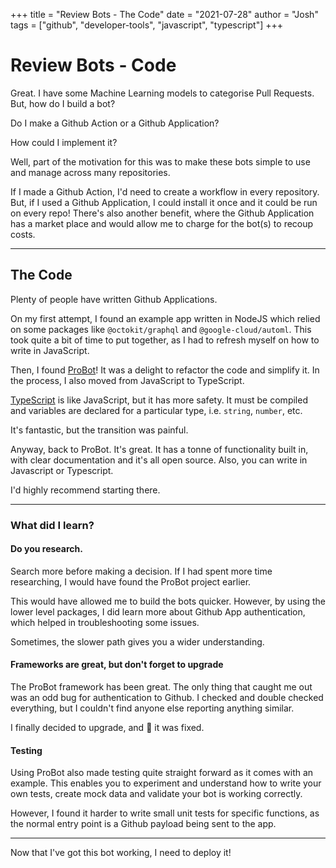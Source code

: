 +++
title = "Review Bots - The Code"
date = "2021-07-28"
author = "Josh"
tags = ["github", "developer-tools", "javascript", "typescript"]
+++

# Review Bots - Code

Great. I have some Machine Learning models to categorise Pull Requests. But, how do I build a bot?

Do I make a Github Action or a Github Application?

How could I implement it?

Well, part of the motivation for this was to make these bots simple to use and manage across many repositories.

If I made a Github Action, I'd need to create a workflow in every repository. But, if I used a Github Application, I could install it once and it could be run on every repo! There's also another benefit, where the Github Application has a market place and would allow me to charge for the bot(s) to recoup costs.

---

## The Code

Plenty of people have written Github Applications.

On my first attempt, I found an example app written in NodeJS which relied on some packages like `@octokit/graphql` and `@google-cloud/automl`. This took quite a bit of time to put together, as I had to refresh myself on how to write in JavaScript.

Then, I found [ProBot](https://probot.github.io/)! It was a delight to refactor the code and simplify it. In the process, I also moved from JavaScript to TypeScript.

[TypeScript](https://www.typescriptlang.org/) is like JavaScript, but it has more safety. It must be compiled and variables are declared for a particular type, i.e. `string`, `number`,  etc.

It's fantastic, but the transition was painful.


Anyway, back to ProBot. It's great. It has a tonne of functionality built in, with clear documentation and it's all open source.
Also, you can write in Javascript or Typescript.

I'd highly recommend starting there.

---

### What did I learn?

#### Do you research.

Search more before making a decision. If I had spent more time researching, I would have found the ProBot project earlier.

This would have allowed me to build the bots quicker. However, by using the lower level packages, I did learn more about Github App authentication, which helped in troubleshooting some issues.

Sometimes, the slower path gives you a wider understanding.

#### Frameworks are great, but don't forget to upgrade

The ProBot framework has been great. The only thing that caught me out was an odd bug for authentication to Github. I checked and double checked everything, but I couldn't find anyone else reporting anything similar.

I finally decided to upgrade, and :tada: it was fixed.

#### Testing

Using ProBot also made testing quite straight forward as it comes with an example. This enables you to experiment and understand how to write your own tests, create mock data and validate your bot is working correctly.

However, I found it harder to write small unit tests for specific functions, as the normal entry point is a Github payload being sent to the app. 

---

Now that I've got this bot working, I need to deploy it! <See next post>